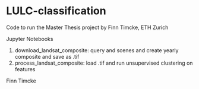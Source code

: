 # LULC-classification

Code to run the Master Thesis project by Finn Timcke, ETH Zurich

Jupyter Notebooks
1) download_landsat_composite: query and scenes and create yearly composite and save as .tif
2) process_landsat_composite: load .tif and run unsupervised clustering on features
   
Finn Timcke
